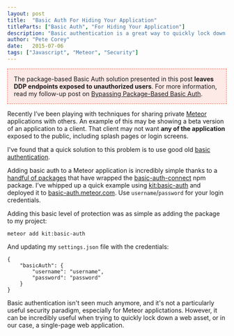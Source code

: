 ```yaml
---
layout: post
title:  "Basic Auth For Hiding Your Application"
titleParts: ["Basic Auth", "For Hiding Your Application"]
description: "Basic authentication is a great way to quickly lock down an application from prying eyes. Learn the ins and outs."
author: "Pete Corey"
date:   2015-07-06
tags: ["Javascript", "Meteor", "Security"]
---
```


<p style="border: 1px dashed tomato; padding: 1em; background-color: rgba(255, 99, 71, 0.125);">The package-based Basic Auth solution presented in this post <b>leaves DDP endpoints exposed to unauthorized users</b>. For more information, read my follow-up post on <a href="/2016/03/28/bypassing-basic-auth-through-ddp-connections/">Bypassing Package-Based Basic Auth</a>.</p>

Recently I’ve been playing with techniques for sharing private [Meteor](https://www.meteor.com/) applications with others. An example of this may be showing a beta version of an application to a client. That client may not want __any of the application__ exposed to the public, including splash pages or login screens.

I've found that a quick solution to this problem is to use good old [basic authentication](https://en.wikipedia.org/wiki/Basic_access_authentication).

Adding basic auth to a Meteor application is incredibly simple thanks to a [handful of packages](https://atmospherejs.com/?q=basic-auth) that have wrapped the [basic-auth-connect](https://www.npmjs.com/package/basic-auth-connect) npm package. I’ve whipped up a quick example using [kit:basic-auth](https://atmospherejs.com/kit/basic-auth) and deployed it to [basic-auth.meteor.com](http://basic-auth.meteor.com/). Use <code class="language-*">username</code>/<code class="language-*">password</code> for your login credentials.

Adding this basic level of protection was as simple as adding the package to my project:

<pre class="language-bash"><code class="language-bash">meteor add kit:basic-auth
</code></pre>

And updating my <code class="language-bash">settings.json</code> file with the credentials:

<pre class="language-javascript"><code class="language-javascript">{
    "basicAuth": {
        "username": "username",
        "password": "password"
    }
}
</code></pre>

Basic authentication isn't seen much anymore, and it's not a particularly useful security paradigm, especially for Meteor applictations. However, it can be incredibly useful when trying to quickly lock down a web asset, or in our case, a single-page web application.
